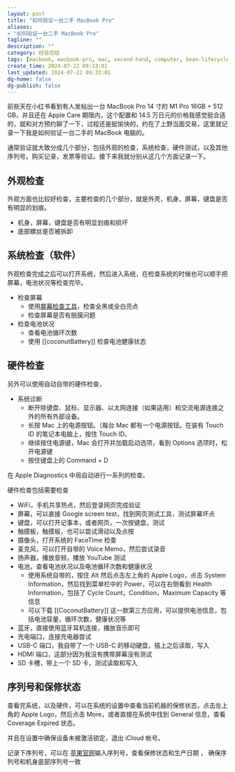 ```yaml
---
layout: post
title: "如何验证一台二手 MacBook Pro"
aliases:
- "如何验证一台二手 MacBook Pro"
tagline: ""
description: ""
category: 经验总结
tags: [macbook, macbook-pro, mac, second-hand, computer, bean-lifecycle, mac-app]
create_time: 2024-07-22 09:33:01
last_updated: 2024-07-22 09:33:01
dg-home: false
dg-publish: false
---
```


前些天在小红书看到有人发帖出一台 MacBook Pro 14 寸的 M1 Pro 16GB + 512 GB，并且还在 Apple Care 期限内，这个配置和 14.5 万日元的价格我感觉挺合适的，就和对方预约聊了一下，过程还是挺愉快的，约在了上野当面交易，这里就记录一下我是如何验证一台二手的 MacBook 电脑的。

通常验证就大致分成几个部分，包括外观的检查，系统检查，硬件测试，以及其他序列号，购买记录，发票等验证。接下来我就分别从这几个方面记录一下。

## 外观检查

外观方面也比较好检查，主要检查的几个部分，就是外壳，机身，屏幕，键盘是否有明显的划痕。

- 机身，屏幕，键盘是否有明显划痕和损坏
- 底部螺丝是否被拆卸

## 系统检查（软件）

外观检查完成之后可以打开系统，然后进入系统，在检查系统的时候也可以顺手把屏幕，电池状况等检查完毕。

- 检查屏幕
  - 使用[屏幕检查工具](https://lcdtech.info/en/tests/dead.pixel.htm)，检查全黑或全白亮点
  - 检查屏幕是否有脱膜问题
- 检查电池状况
  - 查看电池循环次数
  - 使用 [[coconutBattery]] 检查电池健康状态

## 硬件检查

另外可以使用自动自带的硬件检查，

- 系统诊断
  - 断开除键盘、鼠标、显示器、以太网连接（如果适用）和交流电源连接之外的所有外部设备。
  - 长按 Mac 上的电源按钮。（每台 Mac 都有一个电源按钮。在装有 Touch ID 的笔记本电脑上，按住 Touch ID。
  - 继续按住电源键，Mac 会打开并加载启动选项，看到 Options 选项时，松开电源键
  - 按住键盘上的 Command + D

在 Apple Diagnostics 中局自动进行一系列的检查。

硬件检查包括需要检查

- WiFi，手机共享热点，然后登录网页完成验证
- 屏幕，可以直接 Google screen test，找到网页测试工具，测试屏幕坏点
- 键盘，可以打开记事本，或者网页，一次按键盘，测试
- 触摸板，触摸板，也可以尝试滑动以及点按
- 摄像头，打开系统的 FaceTime 检查
- 麦克风，可以打开自带的 Voice Memo，然后尝试录音
- 扬声器，播放音频，播放 YouTube 测试
- 电池，查看电池状况以及电池循环次数和健康状况
  - 使用系统自带的，按住 Alt 然后点击左上角的 Apple Logo，点击 System Information，然后找到菜单栏中的 Power，可以在右侧看到 Health Information，包括了 Cycle Count，Condition，Maximum Capacity 等信息
  - 可以下载 [[CoconutBattery]] 这一款第三方应用，可以提供电池信息，包括电池容量，循环次数，健康状况等
- 蓝牙，直接使用蓝牙耳机连接，播放音乐即可
- 充电端口，连接充电器尝试
- USB-C 端口，我自带了一个 USB-C 的移动硬盘，插上之后读取，写入
- HDMI 端口，这部分因为我没有携带屏幕没有测试
- SD 卡槽，带上一个 SD 卡，测试读取和写入

## 序列号和保修状态

查看完系统，以及硬件，可以在系统的设置中查看当前机器的保修状态，点击左上角的 Apple Logo，然后点击 More，或者直接在系统中找到 General 信息，查看 Coverage Expired 状态。

并且在设置中确保设备未被激活锁定，退出 iCloud 帐号。

记录下序列号，可以在 [苹果官网](https://checkcoverage.apple.com/coverage)输入序列号，查看保修状态和生产日期 ， 确保序列号和机身底部序列号一致
